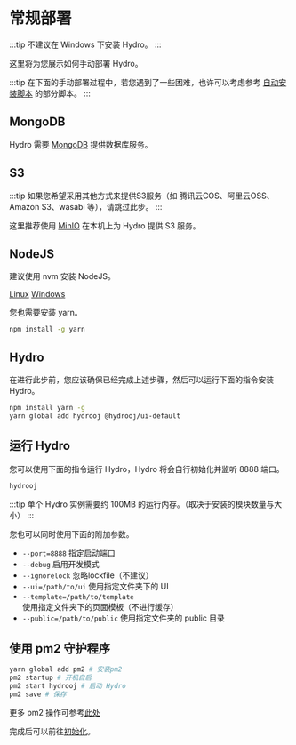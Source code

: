# 常规部署

:::tip
不建议在 Windows 下安装 Hydro。
:::

这里将为您展示如何手动部署 Hydro。

:::tip
在下面的手动部署过程中，若您遇到了一些困难，也许可以考虑参考 [自动安装脚本](https://github.com/hydro-dev/Hydro/tree/master/install) 的部分脚本。
:::

## MongoDB

Hydro 需要 [MongoDB](https://www.mongodb.com/try/download/community) 提供数据库服务。

## S3

:::tip
如果您希望采用其他方式来提供S3服务（如 腾讯云COS、阿里云OSS、Amazon S3、wasabi 等），请跳过此步。
:::

这里推荐使用 [MinIO](https://min.io) 在本机上为 Hydro 提供 S3 服务。

## NodeJS

建议使用 nvm 安装 NodeJS。

[Linux](https://nvm.sh/) [Windows](https://github.com/coreybutler/nvm-windows)

您也需要安装 yarn。

```sh
npm install -g yarn
```

## Hydro

在进行此步前，您应该确保已经完成上述步骤，然后可以运行下面的指令安装 Hydro。

```sh
npm install yarn -g
yarn global add hydrooj @hydrooj/ui-default
```

## 运行 Hydro

您可以使用下面的指令运行 Hydro，Hydro 将会自行初始化并监听 8888 端口。

```sh
hydrooj
```

:::tip
单个 Hydro 实例需要约 100MB 的运行内存。（取决于安装的模块数量与大小）
:::

您也可以同时使用下面的附加参数。

- `--port=8888` 指定启动端口
- `--debug` 启用开发模式
- `--ignorelock` 忽略lockfile（不建议）
- `--ui=/path/to/ui` 使用指定文件夹下的 UI
- `--template=/path/to/template` 使用指定文件夹下的页面模板（不进行缓存）
- `--public=/path/to/public` 使用指定文件夹的 public 目录

## 使用 pm2 守护程序

```sh
yarn global add pm2 # 安装pm2
pm2 startup # 开机自启
pm2 start hydrooj # 启动 Hydro
pm2 save # 保存
```

更多 pm2 操作可参考[此处](/install/#使用-pm2-守护程序)

完成后可以前往[初始化](/install/init)。